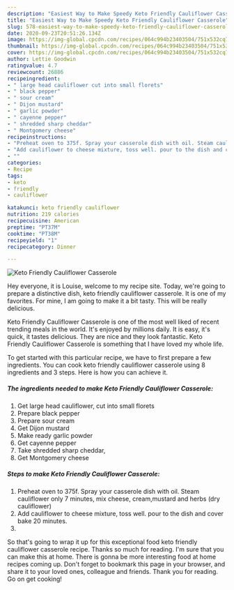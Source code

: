 ```yaml
---
description: "Easiest Way to Make Speedy Keto Friendly Cauliflower Casserole"
title: "Easiest Way to Make Speedy Keto Friendly Cauliflower Casserole"
slug: 578-easiest-way-to-make-speedy-keto-friendly-cauliflower-casserole
date: 2020-09-23T20:51:26.134Z
image: https://img-global.cpcdn.com/recipes/064c994b23403504/751x532cq70/keto-friendly-cauliflower-casserole-recipe-main-photo.jpg
thumbnail: https://img-global.cpcdn.com/recipes/064c994b23403504/751x532cq70/keto-friendly-cauliflower-casserole-recipe-main-photo.jpg
cover: https://img-global.cpcdn.com/recipes/064c994b23403504/751x532cq70/keto-friendly-cauliflower-casserole-recipe-main-photo.jpg
author: Lettie Goodwin
ratingvalue: 4.7
reviewcount: 26886
recipeingredient:
- " large head cauliflower cut into small florets"
- " black pepper"
- " sour cream"
- " Dijon mustard"
- " garlic powder"
- " cayenne pepper"
- " shredded sharp cheddar"
- " Montgomery cheese"
recipeinstructions:
- "Preheat oven to 375f. Spray your casserole dish with oil. Steam cauliflower only 7 minutes, mix cheese, cream,mustard and herbs (dry cauliflower)"
- "Add cauliflower to cheese mixture, toss well. pour to the dish and cover bake 20 minutes."
- ""
categories:
- Recipe
tags:
- keto
- friendly
- cauliflower

katakunci: keto friendly cauliflower 
nutrition: 219 calories
recipecuisine: American
preptime: "PT37M"
cooktime: "PT38M"
recipeyield: "1"
recipecategory: Dinner

---
```



![Keto Friendly Cauliflower Casserole](https://img-global.cpcdn.com/recipes/064c994b23403504/751x532cq70/keto-friendly-cauliflower-casserole-recipe-main-photo.jpg)

Hey everyone, it is Louise, welcome to my recipe site. Today, we're going to prepare a distinctive dish, keto friendly cauliflower casserole. It is one of my favorites. For mine, I am going to make it a bit tasty. This will be really delicious.



Keto Friendly Cauliflower Casserole is one of the most well liked of recent trending meals in the world. It's enjoyed by millions daily. It is easy, it's quick, it tastes delicious. They are nice and they look fantastic. Keto Friendly Cauliflower Casserole is something that I have loved my whole life.


To get started with this particular recipe, we have to first prepare a few ingredients. You can cook keto friendly cauliflower casserole using 8 ingredients and 3 steps. Here is how you can achieve it.

<!--inarticleads1-->

##### The ingredients needed to make Keto Friendly Cauliflower Casserole:

1. Get  large head cauliflower, cut into small florets
1. Prepare  black pepper
1. Prepare  sour cream
1. Get  Dijon mustard
1. Make ready  garlic powder
1. Get  cayenne pepper
1. Take  shredded sharp cheddar,
1. Get  Montgomery cheese




<!--inarticleads2-->

##### Steps to make Keto Friendly Cauliflower Casserole:

1. Preheat oven to 375f. Spray your casserole dish with oil. Steam cauliflower only 7 minutes, mix cheese, cream,mustard and herbs (dry cauliflower)
1. Add cauliflower to cheese mixture, toss well. pour to the dish and cover bake 20 minutes.
1. 




So that's going to wrap it up for this exceptional food keto friendly cauliflower casserole recipe. Thanks so much for reading. I'm sure that you can make this at home. There is gonna be more interesting food at home recipes coming up. Don't forget to bookmark this page in your browser, and share it to your loved ones, colleague and friends. Thank you for reading. Go on get cooking!
